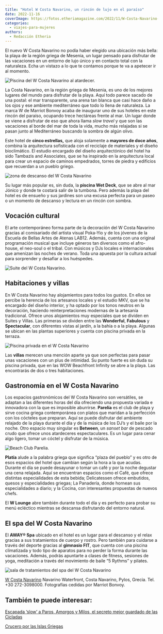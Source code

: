 ```yaml
---
title: "Hotel W Costa Navarino, un rincón de lujo en el paraíso"
date: 2022-11-16
coverImage: https://fotos.etheriamagazine.com/2022/11/W-Costa-Navarino-piscina-atardecer.jpg
categories: 
  - viajes-para-mujeres
authors: 
  - Redacción Etheria
---
```


El nuevo W Costa Navarino no podía haber elegido una ubicación más bella: la playa de la 
región griega de Mesenia, un lugar pensado para disfrutar de las vacaciones en un 
entorno de lujo único y en contacto total con la naturaleza. Echa un vistazo a lo que te 
contamos porque te va a apetecer ir al momento. 

![Piscina del W Costa Navarino al atardecer.](https://fotos.etheriamagazine.com/2022/11/W-Costa-Navarino-piscina-atardecer.jpg "Piscina del W Costa Navarino al atardecer.")

La Costa Navarino, en la región griega de Mesenia, es uno de los mejores lugares del 
mundo para disfrutar de la playa. Aquí todo parece sacado de una postal: el mar 
transparente, una arena tan blanca que casi hace daño a los ojos y ese ambiente 
mediterráneo que todo lo llena de naturaleza. La marca W de Marriot Bonvoy acaba de 
inaugurar uno de sus hoteles en este rincón del paraíso, ocupando trece hectáreas frente 
al mar. Un lugar donde se viene a disfrutar de eso que ahora llama _slow travel_ y que 
son las vacaciones al borde del mar de toda la vida, mucho más relajadas si se pasan 
junto al Mediterráneo buscando la sombra de algún olivo. 

Este hotel de **cinco estrellas,** que aloja solamente a **mayores de doce años**, 
combina la arquitectura sofisticada con el reciclaje de materiales y el diseño 
bioclimático. El estudio encargado del diseño arquitectónico del hotel ha sido Tambazis 
and Associates, que se ha inspirado en la arquitectura local para crear un espacio de 
caminos empedrados, torres de piedra y edificios que recuerdan a un pueblo griego. 

![zona de descanso del W Costa Navarino](https://fotos.etheriamagazine.com/2022/11/W-Costa-Navarino-W-Monumento.jpg "Rincón del W Costa Navarino.")

Su lugar más popular es, sin duda, la **piscina Wet Deck**, que se abre al mar Jónico y 
donde te costará salir de la tumbona. Pero además la playa del hotel es de ensueño y sus 
jardines son una excusa perfecta para un paseo o un momento de descanso y lectura en un 
rincón con sombra. 

## Vocación cultural

El arte contemporáneo forma parte de la decoración del W Costa Navarino gracias al 
comisariado del artista visual Poka-Yio y de los jóvenes de la Escuela de Bellas Artes 
de Atenas LAB12. Además, cuenta con una original programación musical que incluye 
géneros tan diversos como el afro-house, el neo-soul o el tribal. Con músicos y DJs 
locales e internacionales que amenizan las noches de verano. Toda una apuesta por la 
cultura actual para sorprender y desafiar a los huéspedes. 

![Suite del W Costa Navarino.](https://fotos.etheriamagazine.com/2022/11/W-costa-navarino-suite-beachfront.jpg "Suite del W Costa Navarino.")

## Habitaciones y villas

En W Costa Navarino hay alojamientos para todos los gustos. En ellos se percibe la 
herencia de los artesanos locales y el estudio MKV, que se ha encargado del diseño 
interior, y ha optado por los tonos neutros en la decoración, haciendo 
reinterpretaciones modernas de la artesanía tradicional. Ofrece unos alojamientos muy 
especiales que se dividen en Suites y Villas. Las primeras se dividen entre las 
**Wonderful**, **Fabulous** y **Spectacular**, con diferentes vistas al jardín, a la 
bahía o a la playa. Algunas se ubican en las plantas superiores y cuenta con piscina 
privada en la terraza. 

![Piscina privada en el W Costa Navarino](https://fotos.etheriamagazine.com/2022/11/W-Costa-Navarino-villa-piscina-playa.jpg "Piscina privada de la Villa de dos dormitorios.")

Las **villas** merecen una mención aparte ya que son perfectas para pasar unas 
vacaciones con un plus de intimidad. Su punto fuerte es sin duda su piscina privada, que 
en las WOW Beachfront Infinity se abre a la playa. Las encontrarás de dos o tres 
habitaciones. 

## Gastronomía en el W Costa Navarino

Los espacios gastronómicos del W Costa Navarino son versátiles, se adaptan a las 
diferentes horas del día ofreciendo una propuesta variada e innovadora con la que es 
imposible aburrirse. **Parelía** es el club de playa y sirve cocina griega contemporánea 
con platos que maridan a la perfección con los cócteles que preparan. Aquí se puede 
disfrutar del ambiente relajado de la playa durante el día y de la música de los DJ’s y 
el baile por la noche. Otro espacio muy singular es **Between**, un _sanset bar_ de 
pescado crudo que ofrece unos atardeceres espectaculares. Es un lugar para cenar algo 
ligero, tomar un cóctel y disfrutar de la música. 

![Beach Club Parelia.](https://fotos.etheriamagazine.com/2022/11/W-Costa-Navarino-Parelia-Beach-Club.jpg "Beach Club Parelía.")

**Platía** alude a la palabra griega que significa “plaza del pueblo” y es otro de esos 
espacios del hotel que cambian según la hora a la que acudas. Durante el día se puede 
desayunar o tomar un café y por la noche degustar una cena relajada. Aquí se encuentran 
espacios como el Café, que ofrece distintas especialidades de esta bebida; Delicatessen 
ofrece embutidos, quesos y especialidades griegas; La Panadería, donde hornean sus 
especialidades a diario; y la Cocina, con interesantes propuestas de nuevos chefs. 

El **W Lounge** abre también durante todo el día y es perfecto para probar su menú 
ecléctico mientras se descansa disfrutando del entorno natural. 

## El spa del W Costa Navarino

El **AWAY® Spa** ubicado en el hotel es un lugar para el descanso y el relax gracias a 
sus tratamientos de cuerpo y rostro. Pero también para cuidarse a través del deporte 
gracias al **gimnasio FIT**, que cuenta con una piscina climatizada y todo tipo de 
aparatos para no perder la forma durante las vacaciones. Además, podrás apuntarte a 
clases de fitness, sesiones de yoga, meditación a través del movimiento de baile “5 
Rythms” y pilates. 

![sala de tratamientos del spa del W Costa Navarino](https://fotos.etheriamagazine.com/2022/11/W-costa-navarino-spa.jpg "AWAY® Spa del W Costa Navarino.")

[W Costa 
Navarino](https://www.marriott.com/en-us/hotels/klxwh-w-costa-navarino/overview/) 
Navarino Waterfront, Costa Navarino, Pylos, Grecia. Tel. +30 272-3098000. Fotografías 
cedidas por Marriot Bonvoy. 

## También te puede interesar:

[Escapada ‘slow’ a Paros, Amorgos y Milos, el secreto mejor guardado de las 
Cícladas](https://etheriamagazine.com/2020/10/20/descubre-los-secretos-de-paros-amorgos-y-milos-islas-cicladas-griegas/) 

[Crucero por las Islas 
Griegas](https://etheriamagazine.com/2019/01/03/que-visitar-crucero-por-islas-griegas/)
